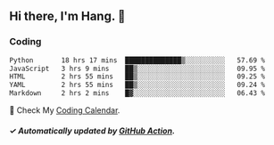 ## Hi there, I'm Hang. 👋

### Coding

<!--START_SECTION:waka-->

```txt
Python       18 hrs 17 mins  ██████████████▒░░░░░░░░░░   57.69 %
JavaScript   3 hrs 9 mins    ██▒░░░░░░░░░░░░░░░░░░░░░░   09.95 %
HTML         2 hrs 55 mins   ██▒░░░░░░░░░░░░░░░░░░░░░░   09.25 %
YAML         2 hrs 55 mins   ██▒░░░░░░░░░░░░░░░░░░░░░░   09.24 %
Markdown     2 hrs 2 mins    █▓░░░░░░░░░░░░░░░░░░░░░░░   06.43 %
```

<!--END_SECTION:waka-->

🎉 Check My [Coding Calendar](https://github-chart-huhuhang.vercel.app/huhuhang).

##### ✓ Automatically updated by [GitHub Action](https://github.com/huhuhang/huhuhang/actions).


